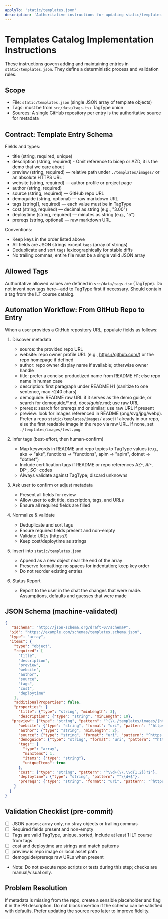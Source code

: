 ```yaml
---
applyTo: 'static/templates.json'
description: 'Authoritative instructions for updating static/templates.json entries using repo-mined metadata and strict validation'
---
```


# Templates Catalog Implementation Instructions

These instructions govern adding and maintaining entries in `static/templates.json`. They define a deterministic process and validation rules.

## Scope
- File: `static/templates.json` (single JSON array of template objects)
- Tags: must be from `src/data/tags.tsx` TagType union
- Sources: A single GitHub repository per entry is the authoritative source for metadata

## Contract: Template Entry Schema

Fields and types:
- title (string, required, unique)
- description (string, required) - Omit reference to bicep or AZD, it is the demo that we care about
- preview (string, required) — relative path under `./templates/images/` or an absolute HTTPS URL
- website (string, required) — author profile or project page
- author (string, required)
- source (string, required) — GitHub repo URL
- demoguide (string, optional) — raw markdown URL
- tags (string[], required) — each value must be in TagType
- cost (string, required) — decimal as string (e.g., "3.00")
- deploytime (string, required) — minutes as string (e.g., "5")
- prereqs (string, optional) — raw markdown URL

Conventions:
- Keep keys in the order listed above
- All fields are JSON strings except `tags` (array of strings)
- Deduplicate and sort `tags` lexicographically for stable diffs
- No trailing commas; entire file must be a single valid JSON array

## Allowed Tags
Authoritative allowed values are defined in `src/data/tags.tsx` (TagType). Do not invent new tags here—add to TagType first if necessary. Should contain a tag from the ILT course catalog.

## Automation Workflow: From GitHub Repo to Entry

When a user provides a GitHub repository URL, populate fields as follows:

1. Discover metadata
   - source: the provided repo URL
   - website: repo owner profile URL (e.g., https://github.com/<owner>) or the repo homepage if defined
   - author: repo owner display name if available; otherwise owner handle
   - title: prefer a concise productized name from README H1; else repo name in human case
   - description: first paragraph under README H1 (sanitize to one sentence, max ~240 chars)
   - demoguide: README raw URL if it serves as the demo guide, or search for demoguide/*.md, docs/*guide*.md; use raw URL
   - prereqs: search for prereqs.md or similar; use raw URL if present
   - preview: look for images referenced in README (png/svg/jpg/webp). Prefer a repo `static/templates/images/` asset if already in our repo, else the first readable image in the repo via raw URL. If none, set `./templates/images/test.png`.

2. Infer tags (best-effort, then human-confirm)
   - Map keywords in README and repo topics to TagType values (e.g., aks → "aks", functions → "functions", apim → "apim", dotnet → "dotnet")
   - Include certification tags if README or repo references AZ-*, AI-*, DP-*, SC-* codes
   - Always validate against TagType; discard unknowns

3. Ask user to confirm or adjust metadata
   - Present all fields for review
   - Allow user to edit title, description, tags, and URLs
   - Ensure all required fields are filled

4. Normalize & validate
   - Deduplicate and sort tags
   - Ensure required fields present and non-empty
   - Validate URLs (https://)
   - Keep cost/deploytime as strings

5. Insert into `static/templates.json`
   - Append as a new object near the end of the array
   - Preserve formatting: no spaces for indentation; keep key order
   - Do not reorder existing entries

6. Status Report
   - Report to the user in the chat the changes that were made. Assumptions, defaults and guesses that were made

## JSON Schema (machine-validated)

```json
{
   "$schema": "http://json-schema.org/draft-07/schema#",
  "$id": "https://example.com/schemas/templates.schema.json",
  "type": "array",
  "items": {
    "type": "object",
    "required": [
      "title",
      "description",
      "preview",
      "website",
      "author",
      "source",
      "tags",
      "cost",
      "deploytime"
    ],
    "additionalProperties": false,
    "properties": {
      "title": {"type": "string", "minLength": 3},
      "description": {"type": "string", "minLength": 10},
   "preview": {"type": "string", "pattern": "^(\\./templates/images/|https://)"},
      "website": {"type": "string", "format": "uri", "pattern": "^https://"},
      "author": {"type": "string", "minLength": 2},
      "source": {"type": "string", "format": "uri", "pattern": "^https://github.com/"},
      "demoguide": {"type": "string", "format": "uri", "pattern": "^https://"},
      "tags": {
        "type": "array",
        "minItems": 1,
        "items": {"type": "string"},
        "uniqueItems": true
      },
      "cost": {"type": "string", "pattern": "^\\d+(\\.\\d{1,2})?$"},
      "deploytime": {"type": "string", "pattern": "^\\d+$"},
      "prereqs": {"type": "string", "format": "uri", "pattern": "^https://"}
    }
  }
}
```


## Validation Checklist (pre-commit)
- [ ] JSON parses; array only, no stray objects or trailing commas
- [ ] Required fields present and non-empty
- [ ] Tags are valid TagType, unique, sorted, Include at least 1 ILT course from tags
- [ ] cost and deploytime are strings and match patterns
- [ ] preview is repo image or local asset path
- [ ] demoguide/prereqs raw URLs when present
  
- Note: Do not execute repo scripts or tests during this step; checks are manual/visual only.

## Problem Resolution
If metadata is missing from the repo, create a sensible placeholder and flag it in the PR description. Do not block insertion if the schema can be satisfied with defaults. Prefer updating the source repo later to improve fidelity.
